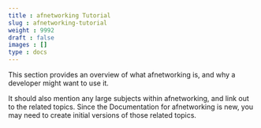```yaml
---
title : afnetworking Tutorial
slug : afnetworking-tutorial
weight : 9992
draft : false
images : []
type : docs
---
```


This section provides an overview of what afnetworking is, and why a developer might want to use it.

It should also mention any large subjects within afnetworking, and link out to the related topics.  Since the Documentation for afnetworking is new, you may need to create initial versions of those related topics.

